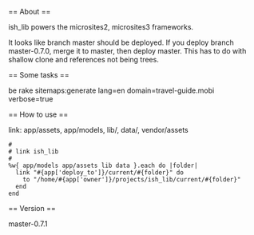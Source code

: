 
== About ==

ish_lib powers the microsites2, microsites3 frameworks.

It looks like branch master should be deployed. If you deploy branch master-0.7.0, merge it to master, then deploy master.
This has to do with shallow clone and references not being trees.

== Some tasks ==

be rake sitemaps:generate lang=en domain=travel-guide.mobi verbose=true

== How to use ==

link: app/assets, app/models, lib/, data/, vendor/assets

    #
    # link ish_lib
    #
    %w{ app/models app/assets lib data }.each do |folder|
      link "#{app['deploy_to']}/current/#{folder}" do
        to "/home/#{app['owner']}/projects/ish_lib/current/#{folder}"
      end
    end

== Version ==

master-0.7.1

